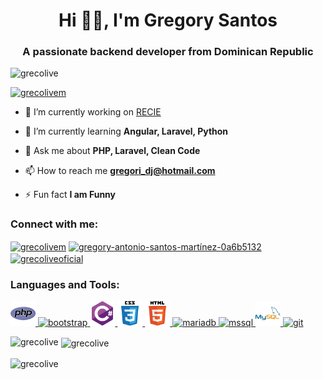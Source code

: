 <h1 align="center">Hi 👋🏽, I'm Gregory Santos</h1>
<h3 align="center">A passionate backend developer from Dominican Republic</h3>
<img align="right" title="Coding" width="400" src="https://images.prismic.io/northcoders/3b1f3e48-98df-44e4-856b-4ad7bf25b94c_a58df3474587baa46eb81415faa143d4.gif" alt="">

<p align="left"> <img src="https://komarev.com/ghpvc/?username=grecolive&label=Profile%20views&color=0e75b6&style=flat" alt="grecolive" /> </p>

<p align="left"> <a href="https://twitter.com/grecolivem" target="blank"><img src="https://img.shields.io/twitter/follow/grecolivem?logo=twitter&style=for-the-badge" alt="grecolivem" /></a> </p>

- 🔭 I’m currently working on [RECIE](https://revistas.isfodosu.edu.do)

- 🌱 I’m currently learning **Angular, Laravel, Python**

- 💬 Ask me about **PHP, Laravel, Clean Code**

- 📫 How to reach me **gregori_dj@hotmail.com**

- ⚡ Fun fact **I am Funny**

<h3 align="left">Connect with me:</h3>
<p align="left">
<a href="https://twitter.com/grecolivem" target="blank"><img align="center" src="https://raw.githubusercontent.com/rahuldkjain/github-profile-readme-generator/master/src/images/icons/Social/twitter.svg" alt="grecolivem" height="30" width="40" /></a>
<a href="https://linkedin.com/in/gregory-antonio-santos-martínez-0a6b5132" target="blank"><img align="center" src="https://raw.githubusercontent.com/rahuldkjain/github-profile-readme-generator/master/src/images/icons/Social/linked-in-alt.svg" alt="gregory-antonio-santos-martínez-0a6b5132" height="30" width="40" /></a>
<a href="https://instagram.com/grecoliveoficial" target="blank"><img align="center" src="https://raw.githubusercontent.com/rahuldkjain/github-profile-readme-generator/master/src/images/icons/Social/instagram.svg" alt="grecoliveoficial" height="30" width="40" /></a>
</p>

<h3 align="left">Languages and Tools:</h3>
<p align="left"> 
 <a href="https://www.php.net" target="_blank" rel="noreferrer"> <img src="https://raw.githubusercontent.com/devicons/devicon/master/icons/php/php-original.svg" alt="php" width="40" height="40"/> </a>
 <a href="https://getbootstrap.com" target="_blank" rel="noreferrer"> <img src="https://getbootstrap.com/docs/5.3/assets/brand/bootstrap-logo-shadow.png" alt="bootstrap" width="40" height="40"/> </a>  <a href="https://www.w3schools.com/cs/" target="_blank" rel="noreferrer"> <img src="https://raw.githubusercontent.com/devicons/devicon/master/icons/csharp/csharp-original.svg" alt="csharp" width="40" height="40"/> </a> <a href="https://www.w3schools.com/css/" target="_blank" rel="noreferrer"> <img src="https://raw.githubusercontent.com/devicons/devicon/master/icons/css3/css3-original-wordmark.svg" alt="css3" width="40" height="40"/> </a>  <a href="https://www.w3.org/html/" target="_blank" rel="noreferrer"> <img src="https://raw.githubusercontent.com/devicons/devicon/master/icons/html5/html5-original-wordmark.svg" alt="html5" width="40" height="40"/> </a> <a href="https://mariadb.org/" target="_blank" rel="noreferrer"> <img src="https://www.vectorlogo.zone/logos/mariadb/mariadb-icon.svg" alt="mariadb" width="40" height="40"/> </a> <a href="https://www.microsoft.com/en-us/sql-server" target="_blank" rel="noreferrer"> <img src="https://www.svgrepo.com/show/303229/microsoft-sql-server-logo.svg" alt="mssql" width="40" height="40"/> </a> <a href="https://www.mysql.com/" target="_blank" rel="noreferrer"> <img src="https://raw.githubusercontent.com/devicons/devicon/master/icons/mysql/mysql-original-wordmark.svg" alt="mysql" width="40" height="40"/> </a> <a href="https://git-scm.com/" target="_blank" rel="noreferrer"> <img src="https://www.vectorlogo.zone/logos/git-scm/git-scm-icon.svg" alt="git" width="40" height="40"/> </a></p>

<p><img align="left" src="https://github-readme-stats.vercel.app/api/top-langs?username=grecolive&show_icons=true&locale=en&layout=compact" alt="grecolive" /></p>

<p>&nbsp;<img align="center" src="https://github-readme-stats.vercel.app/api?username=grecolive&show_icons=true&locale=en" alt="grecolive" /></p>

<p><img align="center" src="https://github-readme-streak-stats.herokuapp.com/?user=grecolive&" alt="grecolive" /></p>
